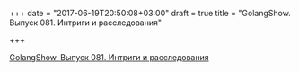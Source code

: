 +++
date = "2017-06-19T20:50:08+03:00"
draft = true
title = "GolangShow. Выпуск 081. Интриги и расследования"

+++

<p><a href="http://golangshow.com/episode/2016/11-02-081/">GolangShow. Выпуск 081. Интриги и расследования</a></p>